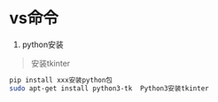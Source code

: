 # vs命令


1. python安装
>安装tkinter
```bash
pip install xxx安装python包
sudo apt-get install python3-tk  Python3安装tkinter
```


